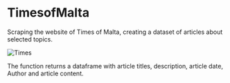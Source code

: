 # TimesofMalta

Scraping the website of Times of Malta, creating a dataset of articles about selected topics. 


![Times](https://github.com/gruppetta/Embedding-QA-Maltese-law-notes/assets/54776299/e57727d2-ebc5-41c5-b658-8b1a39f40862)



The function returns a dataframe with article titles, description, article date, Author and article content. 
